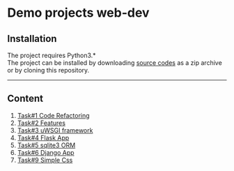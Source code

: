 # Demo projects web-dev
## Installation
The project requires Python3.*<br>
The project can be installed by downloading [source codes](https://github.com/aozerets/web-dev/releases/) 
as a zip archive or by cloning this repository.
***
## Content
1. [Task#1 Code Refactoring](src/refactoring/refactoring.md)
2. [Task#2 Features](src/statistics/statistics.md)
3. [Task#3 uWSGI framework](src/uwsgi/uwsgi.md)
4. [Task#4 Flask App](src/flask_app/flask_app.md)
5. [Task#5 sqlite3 ORM](src/sqlite3_ORM/sqlite3_ORM.md)
6. [Task#6 Django App](src/django_app/README.md)
7. [Task#9 Simple Css](src/simpleCSS/README.md)